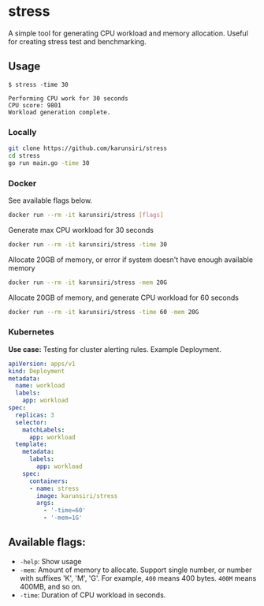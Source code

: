 # stress

A simple tool for generating CPU workload and memory allocation. Useful for
creating stress test and benchmarking.

## Usage

```
$ stress -time 30

Performing CPU work for 30 seconds
CPU score: 9801
Workload generation complete.
```

### Locally

```bash
git clone https://github.com/karunsiri/stress
cd stress
go run main.go -time 30
```

### Docker

See available flags below.
```bash
docker run --rm -it karunsiri/stress [flags]
```


Generate max CPU workload for 30 seconds

```bash
docker run --rm -it karunsiri/stress -time 30
```

Allocate 20GB of memory, or error if system doesn't have enough available memory

```bash
docker run --rm -it karunsiri/stress -mem 20G
```

Allocate 20GB of memory, and generate CPU workload for 60 seconds

```bash
docker run --rm -it karunsiri/stress -time 60 -mem 20G
```

### Kubernetes

**Use case:** Testing for cluster alerting rules.
Example Deployment.

```yaml
apiVersion: apps/v1
kind: Deployment
metadata:
  name: workload
  labels:
    app: workload
spec:
  replicas: 3
  selector:
    matchLabels:
      app: workload
  template:
    metadata:
      labels:
        app: workload
    spec:
      containers:
      - name: stress
        image: karunsiri/stress
        args:
          - '-time=60'
          - '-mem=1G'
```

## Available flags:

- `-help`: Show usage
- `-mem`: Amount of memory to allocate. Support single number, or number with suffixes 'K', 'M', 'G'.
  For example, `400` means 400 bytes. `400M` means 400MB, and so on.
- `-time`: Duration of CPU workload in seconds.
